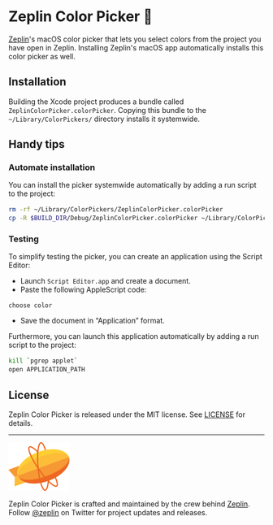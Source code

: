 # Zeplin Color Picker 🎨

[Zeplin](https://zeplin.io)'s macOS color picker that lets you select colors from the project you have open in Zeplin. Installing Zeplin's macOS app automatically installs this color picker as well.

## Installation

Building the Xcode project produces a bundle called `ZeplinColorPicker.colorPicker`. Copying this bundle to the `~/Library/ColorPickers/` directory installs it systemwide.

## Handy tips

### Automate installation

You can install the picker systemwide automatically by adding a run script to the project:

```sh
rm -rf ~/Library/ColorPickers/ZeplinColorPicker.colorPicker
cp -R $BUILD_DIR/Debug/ZeplinColorPicker.colorPicker ~/Library/ColorPickers/ZeplinColorPicker.colorPicker
```

### Testing

To simplify testing the picker, you can create an application using the Script Editor:

- Launch `Script Editor.app` and create a document.
- Paste the following AppleScript code:

```applescript
choose color
```

- Save the document in “Application” format.

Furthermore, you can launch this application automatically by adding a run script to the project:

```sh
kill `pgrep applet`
open APPLICATION_PATH
```

## License

Zeplin Color Picker is released under the MIT license. See [LICENSE](LICENSE) for details.

---

<a href="https://zeplin.io"><img src="img/logo.svg" alt="Zeplin Logo" /></a>

Zeplin Color Picker is crafted and maintained by the crew behind [Zeplin](https://zeplin.io). Follow [@zeplin](https://twitter.com/zeplin) on Twitter for project updates and releases.
